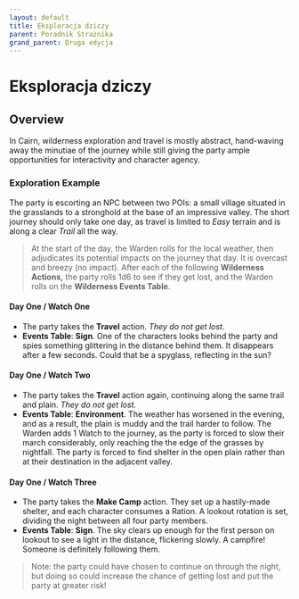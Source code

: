 ```yaml
---
layout: default
title: Eksploracja dziczy
parent: Poradnik Strażnika 
grand_parent: Druga edycja
---
```


# Eksploracja dziczy

## Overview

In Cairn, wilderness exploration and travel is mostly abstract, hand-waving away the minutiae of the journey while still giving the party ample opportunities for interactivity and character agency. 

### Exploration Example

The party is escorting an NPC between two POIs: a small village situated in the grasslands to a stronghold at the base of an impressive valley. The short journey should only take one day, as travel is limited to _Easy_ terrain and is along a clear _Trail_ all the way. 

> At the start of the day, the Warden rolls for the local weather, then adjudicates its potential impacts on the journey that day. It is overcast and breezy (no impact). After each of the following **Wilderness Actions,** the party rolls 1d6 to see if they get lost, and the Warden rolls on the **Wilderness Events Table**.

#### Day One / Watch One 

- The party takes the **Travel** action. _They do not get lost_.
- **Events Table**: **Sign**. One of the characters looks behind the party and spies something glittering in the distance behind them. It disappears after a few seconds. Could that be a spyglass, reflecting in the sun?

#### Day One / Watch Two 

- The party takes the **Travel** action again, continuing along the same trail and plain. _They do not get lost._
- **Events Table**: **Environment**. The weather has worsened in the evening, and as a result, the plain is muddy and the trail harder to follow. The Warden adds 1 Watch to the journey, as the party is forced to slow their march considerably, only reaching the the edge of the grasses by nightfall. The party is forced to find shelter in the open plain rather than at their destination in the adjacent valley.

#### Day One / Watch Three 

- The party takes the **Make Camp** action. They set up a hastily-made shelter, and each character consumes a Ration. A lookout rotation is set, dividing the night between all four party members.
- **Events Table**: **Sign**. The sky clears up enough for the first person on lookout to see a light in the distance, flickering slowly. A campfire! Someone is definitely following them.

> Note: the party could have chosen to continue on through the night, but doing so could increase the chance of getting lost and put the party at greater risk! 